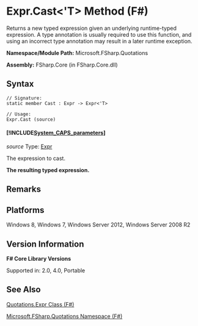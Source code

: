 # Expr.Cast<'T> Method (F#)

Returns a new typed expression given an underlying runtime-typed expression. A type annotation is usually required to use this function, and using an incorrect type annotation may result in a later runtime exception.

**Namespace/Module Path:** Microsoft.FSharp.Quotations

**Assembly:** FSharp.Core (in FSharp.Core.dll)


## Syntax

```
// Signature:
static member Cast : Expr -> Expr<'T>

// Usage:
Expr.Cast (source)
```

#### [!INCLUDE[System_CAPS_parameters](//System/Token/System_CAPS_parameters_md.md)]
*source*
Type: [Expr](http://msdn.microsoft.com/en-us/library/ed6a2caf-69d4-45c2-ab97-e9b3be9bce65)


The expression to cast.



**The resulting typed expression.**
## Remarks

## Platforms
Windows 8, Windows 7, Windows Server 2012, Windows Server 2008 R2


## Version Information
**F# Core Library Versions**

Supported in: 2.0, 4.0, Portable




## See Also
[Quotations.Expr Class &#40;F&#35;&#41;](Quotations.Expr+Class+%28FSharp%29.md)

[Microsoft.FSharp.Quotations Namespace &#40;F&#35;&#41;](Microsoft.FSharp.Quotations+Namespace+%28FSharp%29.md)

